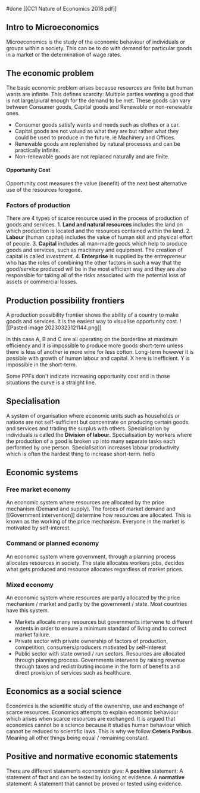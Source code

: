 #done 
[[CC1 Nature of Economics 2018.pdf]]
## Intro to Microeconomics 
Microeconomics is the study of the economic behaviour of individuals or groups within a society. This can be to do with demand for particular goods in a market or the determination  of wage rates.

## The economic problem
The basic economic problem arises because resources are finite but human wants are infinite. This defines scarcity: Multiple parties wanting a good that is not large/plural enough for the demand to be met. These goods can vary between Consumer goods, Capital goods and Renewable or non-renewable ones.
- Consumer goods satisfy wants and needs such as clothes or a car.
- Capital goods are not valued as what they are but rather what they could be used to produce in the future. ie Machinery and Offices.
- Renewable goods are replenished by natural processes and can be practically infinite.
- Non-renewable goods are not replaced naturally and are finite.

#### Opportunity Cost
Opportunity cost measures the value (benefit) of the next best alternative use of the resources foregone.

### Factors of production 
There are 4 types of scarce resource used in the process of production of goods and services. 
	1. **Land and natural resources** includes the land on which production is located and the resources contained within the land. 
	2. **Labour** (human capital) includes the value of human skill and physical effort of people. 
	3. **Capital** includes all man-made goods which help to produce goods and services, such as machinery and equipment. The creation of capital is called *investment*.
	4. **Enterprise** is supplied by the entrepreneur who has the roles of combining the other factors in such a way that the good/service produced will be in the most efficient way and they are also responsible for taking all of the risks associated with the potential loss of assets or commercial losses.

## Production possibility frontiers
A production possibility frontier shows the ability of a country to make goods and services. It is the easiest way to visualise opportunity cost.
![[Pasted image 20230323121144.png]]

In this case A, B and C are all operating on the borderline at maximum efficiency and it is impossible to produce more goods short-term unless there is less of another ie more wine for less cotton. Long-term however it is possible with growth of human labour and capital.
X here is inefficient. Y is impossible in the short-term.

Some PPFs don't indicate increasing opportunity cost and in those situations the curve is a straight line.  

## Specialisation
A system of organisation where economic units such as households or nations are not self-sufficient but concentrate on producing certain goods and services and trading the surplus with others. Specialisation by individuals is called the **Division of labour**.
Specialisation by workers where the production of a good is broken up into many separate tasks each performed by one person. 
Specialisation increases labour productivity which is often the hardest thing to increase short-term. 
hello
## Economic systems
### Free market economy
An economic system where resources are allocated by the price mechanism (Demand and supply). The forces of market demand and [[Government intervention]] determine how resources are allocated. This is known as the working of the price mechanism. Everyone in the market is motivated by self-interest. 

### Command or planned economy 
An economic system where government, through a planning process allocates resources in society. The state allocates workers jobs, decides what gets produced and resource allocates regardless of market prices. 

### Mixed economy 
An economic system where resources are partly allocated by the price mechanism / market and partly by the government / state. Most countries have this system. 
- Markets allocate many resources but governments intervene to different extents in order to ensure a minimum standard of living and to correct market failure. 
- Private sector with private ownership of factors of production, competition, consumers/producers motivated by self-interest 
- Public sector with state owned / run sectors. Resources are allocated through planning process. Governments intervene by raising revenue through taxes and redistributing income in the form of benefits and direct provision of services such as healthcare.

## Economics as a social science
Economics is the scientific study of the ownership, use and exchange of scarce resources. Economics attempts to explain economic behaviour which arises when scarce resources are exchanged. It is argued that economics cannot be a science because it studies human behaviour which cannot be reduced to scientific laws. 
This is why we follow **Ceteris Paribus**. Meaning all other things being equal / remaining constant. 

## Positive and normative economic statements 
There are different statements economists give: 
A **positive** statement: A statement of fact and can be tested by looking at evidence.
A **normative** statement: A statement that cannot be proved or tested using evidence.